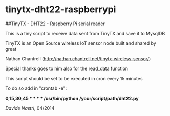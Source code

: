 tinytx-dht22-raspberrypi
========================

##TinyTX - DHT22 - Raspberry Pi serial reader

This is a tiny script to receive data sent from TinyTX and save it to MysqlDB

TinyTX is an Open Source wireless IoT sensor node built and shared
by great

Nathan Chantrell (http://nathan.chantrell.net/tinytx-wireless-sensor/)

Special thanks goes to him also for the read_data function

This script should be set to be executed in cron every 15 minutes

To do so add in "crontab -e":

**0,15,30,45 * * * * /usr/bin/python /your/script/path/dht22.py**

_Davide Nastri_, 04/2014
